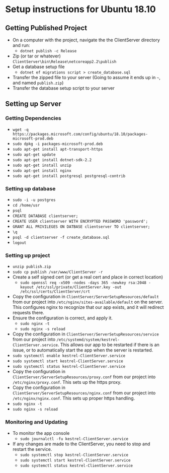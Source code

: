 # Setup instructions for Ubuntu 18.10

## Getting Published Project
- On a computer with the project, navigate the the ClientServer directory and run:
    - `dotnet publish -c Release`
- Zip (or tar or whatever) `ClientServer\bin\Release\netcoreapp2.2\publish`
- Get a database setup file
    - `dotnet ef migrations script > create_database.sql`
- Transfer the zipped file to your server (Going to assume it ends up in `~`, and named `publish.zip`)
- Transfer the database setup script to your server


## Setting up Server
### Getting Dependencies
- `wget -q https://packages.microsoft.com/config/ubuntu/18.10/packages-microsoft-prod.deb`
- `sudo dpkg -i packages-microsoft-prod.deb`
- `sudo apt-get install apt-transport-https`
- `sudo apt-get update`
- `sudo apt-get install dotnet-sdk-2.2`
- `sudo apt-get install unzip`
- `sudo apt-get install nginx`
- `sudo apt-get install postgresql postgresql-contrib`

### Setting up database
- `sudo -i -u postgres`
- `cd /home/usr`
- `psql`
- `CREATE DATABASE clientserver;`
- `CREATE USER clientserver WITH ENCRYPTED PASSWORD 'password';`
- `GRANT ALL PRIVILEGES ON DATBASE clientserver TO clientserver;`
- `\q`
- `psql -d clientserver -f create_database.sql`
- `logout`

### Setting up project
- `unzip publish.zip`
- `sudo cp publish /var/www/ClientServer -r`
- Create a self signed cert (or get a real cert and place in correct location)
    - `sudo openssl req -x509 -nodes -days 365 -newkey rsa:2048 -keyout /etc/ssl/private/ClientServer.key -out /etc/ssl/certs/ClientServer/crt`
- Copy the configuration in `ClientServer/ServerSetupResources/default` from our project into `/etc/nginx/sites-available/default` on the server. This configures nginx to recognize that our app exists, and it will redirect requests there.
- Ensure the configuration is correct, and apply it.
    - `sudo nginx -t`
    - `sudo nginx -s reload`
- Copy the configuration in `ClientServer/ServerSetupResources/service` from our project into `/etc/systemd/system/kestrel-ClientServer.service`. This allows our app to be restarted if there is an issue, or to automatically start the app when the server is restarted.
- `sudo systemctl enable kestrel-ClientServer.service`
- `sudo systemctl start kestrel-ClientServer.service`
- `sudo systemctl status kestrel-ClientServer.service`
- Copy the configuration in `ClientServer/ServerSetupResources/proxy.conf` from our project into `/etc/nginx/proxy.conf`. This sets up the https proxy.
- Copy the configuration in `ClientServer/ServerSetupResources/nginx.conf` from our project into `/etc/nginx/nginx.conf`. This sets up proper https handling.
- `sudo nginx -t`
- `sudo nginx -s reload`

### Monitoring and Updating
- To monitor the app console
    - `sudo journalctl -fu kestrel-ClientServer.service`
- If any changes are made to the ClientServer, you need to stop and restart the service.
    - `sudo systemctl stop kestrel-ClientServer.service`
    - `sudo systemctl start kestrel-ClientServer.service`
    - `sudo systemctl status kestrel-ClientServer.service`